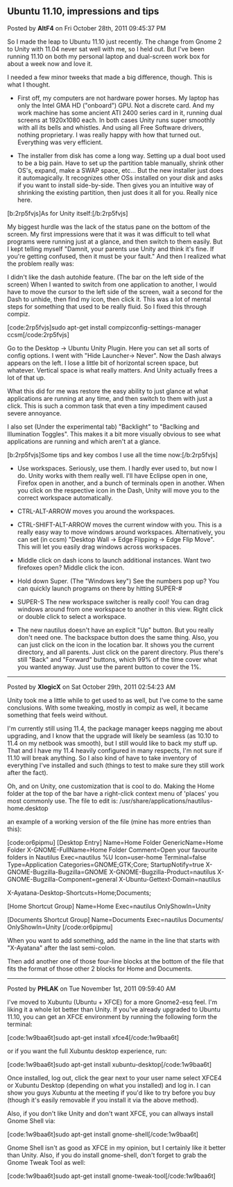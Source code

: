 ## Ubuntu 11.10, impressions and tips
Posted by **AltF4** on Fri October 28th, 2011 09:45:37 PM

So I made the leap to Ubuntu 11.10 just recently. The change from Gnome 2 to Unity with 11.04 never sat well with me, so I held out. But I've been running 11.10 on both my personal laptop and dual-screen work box for about a week now and love it.

I needed a few minor tweeks that made a big difference, though. This is what I thought.

- First off, my computers are not hardware power horses. My laptop has only the Intel GMA HD (&quot;onboard&quot;) GPU. Not a discrete card. And my work machine has some ancient ATI 2400 series card in it, running dual screens at 1920x1080 each. In both cases Unity runs super smoothly with all its bells and whistles. And using all Free Software drivers, nothing proprietary. I was really happy with how that turned out. Everything was very efficient.

- The installer from disk has come a long way. Setting up a dual boot used to be a big pain. Have to set up the partition table manually, shrink other OS's, expand, make a SWAP space, etc... But the new installer just does it automagically. It recognizes other OSs installed on your disk and asks if you want to install side-by-side. Then gives you an intuitive way of shrinking the existing partition, then just does it all for you. Really nice here.

[b:2rp5fvjs]As for Unity itself:[/b:2rp5fvjs]

My biggest hurdle was the lack of the status pane on the bottom of the screen. My first impressions were that it was it was difficult to tell what programs were running just at a glance, and then switch to them easily. But I kept telling myself &quot;Damnit, your parents use Unity and think it's fine. If you're getting confused, then it must be your fault.&quot; And then I realized what the problem really was:

I didn't like the dash autohide feature. (The bar on the left side of the screen) When I wanted to switch from one application to another, I would have to move the cursor to the left side of the screen, wait a second for the Dash to unhide, then find my icon, then click it. This was a lot of mental steps for something that used to be really fluid. So I fixed this through compiz.

[code:2rp5fvjs]sudo apt-get install compizconfig-settings-manager
ccsm[/code:2rp5fvjs]

Go to the Desktop -&gt; Ubuntu Unity Plugin. Here you can set all sorts of config options. I went with &quot;Hide Launcher-&gt; Never&quot;. Now the Dash always appears on the left. I lose a little bit of horizontal screen space, but whatever. Vertical space is what really matters. And Unity actually frees a lot of that up. 

What this did for me was restore the easy ability to just glance at what applications are running at any time, and then switch to them with just a click. This is such a common task that even a tiny impediment caused severe annoyance.

I also set (Under the experimental tab) &quot;Backlight&quot; to &quot;Baclking and Illumination Toggles&quot;. This makes it a bit more visually obvious to see what applications are running and which aren't at a glance. 

[b:2rp5fvjs]Some tips and key combos I use all the time now:[/b:2rp5fvjs]

- Use workspaces. Seriously, use them. I hardly ever used to, but now I do. Unity works with them really well. I'll have Eclipse open in one, Firefox open in another, and a bunch of terminals open in another. When you click on the respective icon in the Dash, Unity will move you to the correct workspace automatically.

- CTRL-ALT-ARROW moves you around the workspaces. 
- CTRL-SHIFT-ALT-ARROW moves the current window with you. This is a really easy way to move windows around workspaces. Alternatively, you can set (in ccsm) &quot;Desktop Wall -&gt; Edge Flipping -&gt; Edge Flip Move&quot;. This will let you easily drag windows across workspaces.
- Middle click on dash icons to launch additional instances. Want two firefoxes open? Middle click the icon.
- Hold down Super. (The &quot;Windows key&quot;) See the numbers pop up? You can quickly launch programs on there by hitting SUPER-#
- SUPER-S The new workspace switcher is really cool! You can drag windows around from one workspace to another in this view. Right click or double click to select a workspace. 
- The new nautilus doesn't have an explicit &quot;Up&quot; button. But you really don't need one. The backspace button does the same thing. Also, you can just click on the icon in the location bar. It shows you the current directory, and all parents. Just click on the parent directory. Plus there's still &quot;Back&quot; and &quot;Forward&quot; buttons, which 99% of the time cover what you wanted anyway. Just use the parent button to cover the 1%.

--------------------------------------------------------------------------------

Posted by **XlogicX** on Sat October 29th, 2011 02:54:23 AM

Unity took me a little while to get used to as well, but I've come to the same conclusions. With some tweaking, mostly in compiz as well, it became something that feels weird without.

I'm currently still using 11.4, the package manager keeps nagging me about upgrading, and I know that the upgrade will likely be seamless (as 10.10 to 11.4 on my netbook was smooth), but I still would like to back my stuff up. That and I have my 11.4 heavily configured in many respects, I'm not sure if 11.10 will break anything. So I also kind of have to take inventory of everything I've installed and such (things to test to make sure they still work after the fact).

Oh, and on Unity, one customization that is cool to do. Making the Home folder at the top of the bar have a right-click context menu of 'places' you most commonly use. The file to edit is:
/usr/share/applications/nautilus-home.desktop

an example of a working version of the file (mine has more entries than this):

[code:or6pipmu]
&#91;Desktop Entry&#93;
Name=Home Folder
GenericName=Home Folder
X-GNOME-FullName=Home Folder
Comment=Open your favourite folders in Nautilus
Exec=nautilus %U
Icon=user-home
Terminal=false
Type=Application
Categories=GNOME;GTK;Core;
StartupNotify=true
X-GNOME-Bugzilla-Bugzilla=GNOME
X-GNOME-Bugzilla-Product=nautilus
X-GNOME-Bugzilla-Component=general
X-Ubuntu-Gettext-Domain=nautilus

X-Ayatana-Desktop-Shortcuts=Home;Documents;

&#91;Home Shortcut Group&#93;
Name=Home
Exec=nautilus
OnlyShowIn=Unity

&#91;Documents Shortcut Group&#93;
Name=Documents
Exec=nautilus Documents/
OnlyShowIn=Unity
[/code:or6pipmu]

When you want to add something, add the name in the line that starts with &quot;X-Ayatana&quot; after the last semi-colon.

Then add another one of those four-line blocks at the bottom of the file that fits the format of those other 2 blocks for Home and Documents.

--------------------------------------------------------------------------------

Posted by **PHLAK** on Tue November 1st, 2011 09:59:40 AM

I've moved to Xubuntu (Ubuntu + XFCE) for a more Gnome2-esq feel.  I'm liking it a whole lot better than Unity.  If you've already upgraded to Ubuntu 11.10, you can get an XFCE environment by running the following form the terminal:

[code:1w9baa6t]sudo apt-get install xfce4[/code:1w9baa6t]

or if you want the full Xubuntu desktop experience, run:

[code:1w9baa6t]sudo apt-get install xubuntu-desktop[/code:1w9baa6t]

Once installed, log out, click the gear next to your user name select XFCE4 or Xubuntu Desktop (depending on what you installed) and log in.  I can show you guys Xubuntu at the meeting if you'd like to try before you buy (though it's easily removable if you install it via the above method).

Also, if you don't like Unity and don't want XFCE, you can allways install Gnome Shell via:

[code:1w9baa6t]sudo apt-get install gnome-shell[/code:1w9baa6t]

Gnome Shell isn't as good as XFCE in my opinion, but I certainly like it better than Unity. Also, if you do install gnome-shell, don't forget to grab the Gnome Tweak Tool as well:

[code:1w9baa6t]sudo apt-get install gnome-tweak-tool[/code:1w9baa6t]
